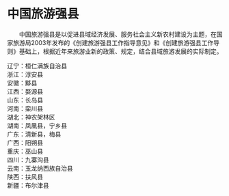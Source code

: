 # 中国旅游强县  
  
&emsp;&emsp;中国旅游强县是以促进县域经济发展、服务社会主义新农村建设为主题，在国家旅游局2003年发布的《创建旅游强县工作指导意见》和《创建旅游强县工作导则》基础上，根据近年来旅游业新的政策、规定，结合县域旅游发展的实际制定。  
  
辽宁：桓仁满族自治县  
浙江：淳安县  
安徽：黟县  
江西：婺源县  
山东：长岛县  
河南：栾川县  
湖北：神农架林区  
湖南：凤凰县，宁乡县  
广东：清新县，梅县  
广西：阳朔县  
重庆：巫山县  
四川：九寨沟县  
云南：玉龙纳西族自治县  
陕西：扶风县  
新疆：布尔津县  